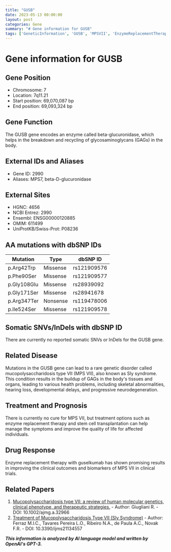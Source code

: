 ```yaml
---
title: "GUSB"
date: 2023-05-13 00:00:00
layout: post
categories: Gene
summary: "# Gene information for GUSB"
tags: ['GeneticInformation', 'GUSB', 'MPSVII', 'EnzymeReplacementTherapy', 'SlySyndrome', 'Mutation', 'DrugResponse', 'ClinicalTrials']
---
```


# Gene information for GUSB

## Gene Position
* Chromosome: 7
* Location: 7q11.21
* Start position: 69,070,087 bp
* End position: 69,093,324 bp

## Gene Function
The GUSB gene encodes an enzyme called beta-glucuronidase, which helps in the breakdown and recycling of glycosaminoglycans (GAGs) in the body.

## External IDs and Aliases
* Gene ID: 2990
* Aliases: MPS7, beta-D-glucuronidase

## External Sites
* HGNC: 4656
* NCBI Entrez: 2990
* Ensembl: ENSG00000120885
* OMIM: 611499
* UniProtKB/Swiss-Prot: P08236

## AA mutations with dbSNP IDs
|Mutation|Type|dbSNP ID|
|--------|----|--------|
|p.Arg42Trp|Missense|rs121909576|
|p.Phe90Ser|Missense|rs121909577|
|p.Gly108Glu|Missense|rs28939092|
|p.Gly171Ser|Missense|rs28941678|
|p.Arg347Ter|Nonsense|rs119478006|
|p.Ile524Ser|Missense|rs121909578|

## Somatic SNVs/InDels with dbSNP ID
There are currently no reported somatic SNVs or InDels for the GUSB gene.

## Related Disease
Mutations in the GUSB gene can lead to a rare genetic disorder called mucopolysaccharidosis type VII (MPS VII), also known as Sly syndrome. This condition results in the buildup of GAGs in the body's tissues and organs, leading to various health problems, including skeletal abnormalities, hearing loss, developmental delays, and progressive neurodegeneration.

## Treatment and Prognosis
There is currently no cure for MPS VII, but treatment options such as enzyme replacement therapy and stem cell transplantation can help manage the symptoms and improve the quality of life for affected individuals.

## Drug Response
Enzyme replacement therapy with guselkumab has shown promising results in improving the clinical outcomes and biomarkers of MPS VII in clinical trials.

## Related Papers
1. [Mucopolysaccharidosis type VII: a review of human molecular genetics, clinical phenotype, and therapeutic strategies.]([Click](https://pubmed.ncbi.nlm.nih.gov/19642904/))  - Author: Giugliani R. - DOI: 10.1002/ajmg.a.32966
2. [Treatment of Mucopolysaccharidosis Type VII (Sly Syndrome)]([Click](https://pubmed.ncbi.nlm.nih.gov/32633967/)) - Author: Ferraz M.I.C., Tavares Pereira L.O., Ribeiro N.A., de Paula A.C., Novak F.R. - DOI: 10.3390/ijms21134557

**_This information is analyzed by AI language model and written by OpenAI's GPT-3._**